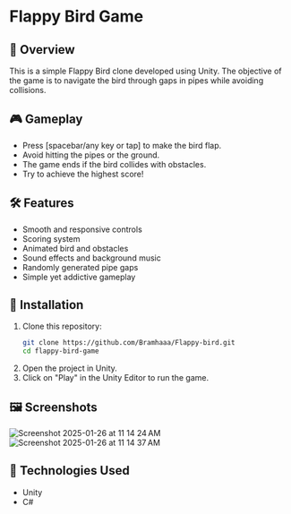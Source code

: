 # Flappy Bird Game

## 📌 Overview
This is a simple Flappy Bird clone developed using Unity. The objective of the game is to navigate the bird through gaps in pipes while avoiding collisions.

## 🎮 Gameplay
- Press [spacebar/any key or tap] to make the bird flap.
- Avoid hitting the pipes or the ground.
- The game ends if the bird collides with obstacles.
- Try to achieve the highest score!

## 🛠️ Features
- Smooth and responsive controls
- Scoring system
- Animated bird and obstacles
- Sound effects and background music
- Randomly generated pipe gaps
- Simple yet addictive gameplay

## 🚀 Installation
1. Clone this repository:
   ```bash
   git clone https://github.com/Bramhaaa/Flappy-bird.git
   cd flappy-bird-game
   ```
2. Open the project in Unity.
3. Click on "Play" in the Unity Editor to run the game.

## 🖼️ Screenshots
![Screenshot 2025-01-26 at 11 14 24 AM](https://github.com/user-attachments/assets/748987a3-96ce-405a-9c74-a17652721d4e)<br>
![Screenshot 2025-01-26 at 11 14 37 AM](https://github.com/user-attachments/assets/3e844d37-ddae-4d9a-a23b-0300eba48c20)

## 🔧 Technologies Used
- Unity
- C#


